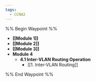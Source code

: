 ```yaml
---
tags:
  - CCNA2
---
```


%% Begin Waypoint %%
- **[[Module 1]]**
- **[[Module 2]]**
- **[[Module 3]]**
- **Module 4**
	- **4.1 Inter-VLAN Routing Operation**
		- [[1. Inter-VLAN Routing]]

%% End Waypoint %%

